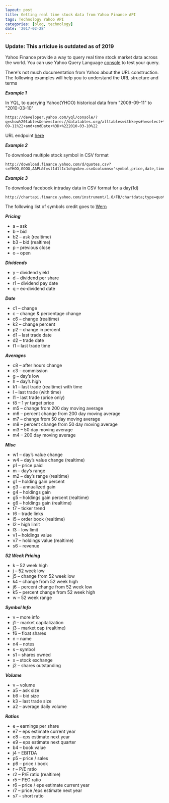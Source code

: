 ```yaml
---
layout: post
title: Getting real time stock data from Yahoo Finance API
tags: Technology Yahoo API
categories: [blog, technology]
date: '2017-02-28'
---
```

### Update: This articlue is outdated as of 2019


Yahoo Finance provide a way to query real time stock market data across the world. You can use Yahoo Query Language [console](https://developer.yahoo.com/yql/console/) to test your query.

There's not much documentation from Yahoo about the URL construction. The following examples will help you to understand the URL structure and terms

**_Example 1_**

In YQL, to querying Yahoo(YHOO) historical data from "2009-09-11" to "2010-03-10"

```
https://developer.yahoo.com/yql/console/?q=show%20tables&env=store://datatables.org/alltableswithkeys#h=select+*+from+yahoo.finance.historicaldata+where+symbol+%3D+%22YHOO%22+and+startDate+%3D+%222009-09-11%22+and+endDate+%3D+%222010-03-10%22

```

URL endpoint [here](https://query.yahooapis.com/v1/public/yql?q=select%20*%20from%20yahoo.finance.historicaldata%20where%20symbol%20%3D%20%22YHOO%22%20and%20startDate%20%3D%20%222009-09-11%22%20and%20endDate%20%3D%20%222010-03-10%22&format=json&diagnostics=true&env=store%3A%2F%2Fdatatables.org%2Falltableswithkeys&callback=)

**_Example 2_**

To download multiple stock symbol in CSV format

```
http://download.finance.yahoo.com/d/quotes.csv?s=YHOO,GOOG,AAPL&f=sl1d1t1c1ohgv&e=.csv&columns='symbol,price,date,time,change,col1,high,low,col2
```

**_Example 3_**

To download facebook intraday data in CSV format for a day(1d)

```
http://chartapi.finance.yahoo.com/instrument/1.0/FB/chartdata;type=quote;range=1d/csv/
```

The following list of symbols credit goes to [Wern](http://wern-ancheta.com/blog/2015/04/05/getting-started-with-the-yahoo-finance-api/)

**_Pricing_**

- a – ask
- b – bid
- b2 – ask (realtime)
- b3 – bid (realtime)
- p – previous close
- o – open

**_Dividends_**

- y – dividend yield
- d – dividend per share
- r1 – dividend pay date
- q – ex-dividend date

**_Date_**

- c1 – change
- c – change & percentage change
- c6 – change (realtime)
- k2 – change percent
- p2 – change in percent
- d1 – last trade date
- d2 – trade date
- t1 – last trade time

**_Averages_**

- c8 – after hours change
- c3 – commission
- g – day’s low
- h – day’s high
- k1 – last trade (realtime) with time
- l – last trade (with time)
- l1 – last trade (price only)
- t8 – 1 yr target price
- m5 – change from 200 day moving average
- m6 – percent change from 200 day moving average
- m7 – change from 50 day moving average
- m8 – percent change from 50 day moving average
- m3 – 50 day moving average
- m4 – 200 day moving average

**_Misc_**

- w1 – day’s value change
- w4 – day’s value change (realtime)
- p1 – price paid
- m – day’s range
- m2 – day’s range (realtime)
- g1 – holding gain percent
- g3 – annualized gain
- g4 – holdings gain
- g5 – holdings gain percent (realtime)
- g6 – holdings gain (realtime)
- t7 – ticker trend
- t6 – trade links
- i5 – order book (realtime)
- l2 – high limit
- l3 – low limit
- v1 – holdings value
- v7 – holdings value (realtime)
- s6 – revenue

**_52 Week Pricing_**

- k – 52 week high
- j – 52 week low
- j5 – change from 52 week low
- k4 – change from 52 week high
- j6 – percent change from 52 week low
- k5 – percent change from 52 week high
- w – 52 week range

**_Symbol Info_**

- v – more info
- j1 – market capitalization
- j3 – market cap (realtime)
- f6 – float shares
- n – name
- n4 – notes
- s – symbol
- s1 – shares owned
- x – stock exchange
- j2 – shares outstanding

**_Volume_**

- v – volume
- a5 – ask size
- b6 – bid size
- k3 – last trade size
- a2 – average daily volume

**_Ratios_**

- e – earnings per share
- e7 – eps estimate current year
- e8 – eps estimate next year
- e9 – eps estimate next quarter
- b4 – book value
- j4 – EBITDA
- p5 – price / sales
- p6 – price / book
- r – P/E ratio
- r2 – P/E ratio (realtime)
- r5 – PEG ratio
- r6 – price / eps estimate current year
- r7 – price /eps estimate next year
- s7 – short ratio
